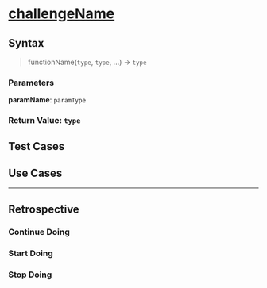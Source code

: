 # [challengeName](link-to-challenge)

<!--
  describe the function's behavior in your own words.
  explain why someone might want to use this function
-->

## Syntax

> functionName(`type`, `type`, ...) -> `type`

### Parameters

**paramName**: `paramType`

<!--
  describe the parameter
-->

### Return Value: `type`

<!--
  describe the return value
-->

## Test Cases

<!--
  copy in the test cases from the original challenge

  if you write your own test cases in a sandbox file, include those too
-->

## Use Cases

<!--
  write a minimum of 2 use cases to show this functions behavior.

  try to find interesting _edge cases_, it's good for you ;)
  an edge case is when a function behaves different than you'd expect.
  This will help you and others better understand the function.

  https://www.geeksforgeeks.org/dont-forget-edge-cases/
-->

---

## Retrospective

<!--
  write any notes to help you review this exercise later, and to help others' study it.

  this might include:

  - good ideas to use later in your own code
  - less good ideas to avoid in your own code
  - new vocabulary you learned
  - the most important thing(s) you learned
  - something that you still don't understand but want to keep studying
  - something that surprised you
  - tricks you will want to remember and use later
-->

### Continue Doing

### Start Doing

### Stop Doing
